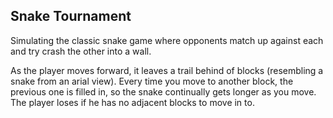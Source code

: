 ## Snake Tournament
Simulating the classic snake game where opponents match up against each and try crash the other into a wall.

As the player moves forward, it leaves a trail behind of blocks (resembling a snake from an arial view). Every time you move to another block, the previous one is filled in, so the snake continually gets longer as you move. The player loses if he has no adjacent blocks to move in to.
